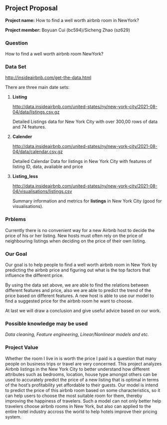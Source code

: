 ## Project Proposal

**Project name:** How to find a well worth airbnb room in NewYork?

**Project member:** Boyuan Cui (bc594)/Sicheng Zhao (sz629)

### Question

How to find a well worth airbnb room NewYork?

### Data Set

http://insideairbnb.com/get-the-data.html

There are three main date sets:

1. **Listing** 

   http://data.insideairbnb.com/united-states/ny/new-york-city/2021-08-04/data/listings.csv.gz

   Detailed Listings data for New York City with over 300,00 rows of data and 74 features.

2. **Calender**

   http://data.insideairbnb.com/united-states/ny/new-york-city/2021-08-04/data/calendar.csv.gz

   Detailed Calendar Data for listings in New York City with features of listing ID, data, avaliable and price

3. **Listing_less**

   http://data.insideairbnb.com/united-states/ny/new-york-city/2021-08-04/visualisations/listings.csv

   Summary information and metrics for **listings** in New York City (good for visualisations).

### Prblems

Currently there is no convenient way for a new Airbnb host to decide the price of his or her listing. New hosts must often rely on the price of neighbouring listings when deciding on the price of their own listing.

### Our Goal

Our goal is to help people to find a well worth airbnb room in New York by predicting the airbnb price and figuring out what is the top factors that influence the different price.

By using the data set above, we are able to find the relations between different features and price, also we are able to predict the trend of the price based on different features. A new host is able to use our model to find a suggested price for the airbnb room he want to choose.

At last we will draw a conclusion and give useful advice based on our work.

### Possible knowledge may be used

*Data cleaning, Feature engineering, Linear/Nonlinear models and etc.*

### Project Value

Whether the room I live in is worth the price I paid is a question that many people on business trips or travel are very concerned. This project analyzes Airbnb listings in the New York City to better understand how different attributes such as bedrooms, location, house type amongst others can be used to accurately predict the price of a new listing that is optimal in terms of the host’s profitability yet affordable to their guests. Our model is intend to predict the price of this airbnb room based on some characteristics, so it can help users to choose the most suitable room for them, thereby improving the happiness of travelers. Such a model can not only better help travelers choose airbnb rooms in New York, but also can applied to the entire hotel industry accross the world to help hotels improve their pricing system. 




